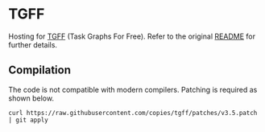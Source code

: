 # TGFF

Hosting for [TGFF][1] (Task Graphs For Free). Refer to the original
[README](README) for further details.

## Compilation

The code is not compatible with modern compilers. Patching is required as shown
below.

```shell
curl https://raw.githubusercontent.com/copies/tgff/patches/v3.5.patch | git apply
```

[1]: http://ziyang.eecs.umich.edu/~dickrp/tgff
